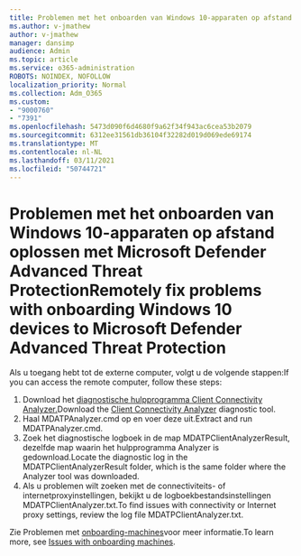 ```yaml
---
title: Problemen met het onboarden van Windows 10-apparaten op afstand oplossen met Microsoft Defender Advanced Threat Protection
ms.author: v-jmathew
author: v-jmathew
manager: dansimp
audience: Admin
ms.topic: article
ms.service: o365-administration
ROBOTS: NOINDEX, NOFOLLOW
localization_priority: Normal
ms.collection: Adm_O365
ms.custom:
- "9000760"
- "7391"
ms.openlocfilehash: 5473d090f6d4680f9a62f34f943ac6cea53b2079
ms.sourcegitcommit: 6312ee31561db36104f32282d019d069ede69174
ms.translationtype: MT
ms.contentlocale: nl-NL
ms.lasthandoff: 03/11/2021
ms.locfileid: "50744721"
---
```

# <a name="remotely-fix-problems-with-onboarding-windows-10-devices-to-microsoft-defender-advanced-threat-protection"></a><span data-ttu-id="0b8ce-102">Problemen met het onboarden van Windows 10-apparaten op afstand oplossen met Microsoft Defender Advanced Threat Protection</span><span class="sxs-lookup"><span data-stu-id="0b8ce-102">Remotely fix problems with onboarding Windows 10 devices to Microsoft Defender Advanced Threat Protection</span></span>

<span data-ttu-id="0b8ce-103">Als u toegang hebt tot de externe computer, volgt u de volgende stappen:</span><span class="sxs-lookup"><span data-stu-id="0b8ce-103">If you can access the remote computer, follow these steps:</span></span>

1. <span data-ttu-id="0b8ce-104">Download het [diagnostische hulpprogramma Client Connectivity Analyzer.](https://go.microsoft.com/fwlink/?linkid=2143466)</span><span class="sxs-lookup"><span data-stu-id="0b8ce-104">Download the [Client Connectivity Analyzer](https://go.microsoft.com/fwlink/?linkid=2143466) diagnostic tool.</span></span>
2. <span data-ttu-id="0b8ce-105">Haal MDATPAnalyzer.cmd op en voer deze uit.</span><span class="sxs-lookup"><span data-stu-id="0b8ce-105">Extract and run MDATPAnalyzer.cmd.</span></span>
3. <span data-ttu-id="0b8ce-106">Zoek het diagnostische logboek in de map MDATPClientAnalyzerResult, dezelfde map waarin het hulpprogramma Analyzer is gedownload.</span><span class="sxs-lookup"><span data-stu-id="0b8ce-106">Locate the diagnostic log in the MDATPClientAnalyzerResult folder, which is the same folder where the Analyzer tool was downloaded.</span></span>
4. <span data-ttu-id="0b8ce-107">Als u problemen wilt zoeken met de connectiviteits- of internetproxyinstellingen, bekijkt u de logboekbestandsinstellingen MDATPClientAnalyzer.txt.</span><span class="sxs-lookup"><span data-stu-id="0b8ce-107">To find issues with connectivity or Internet proxy settings, review the log file MDATPClientAnalyzer.txt.</span></span>

<span data-ttu-id="0b8ce-108">Zie Problemen met [onboarding-machines](https://go.microsoft.com/fwlink/?linkid=2143634)voor meer informatie.</span><span class="sxs-lookup"><span data-stu-id="0b8ce-108">To learn more, see [Issues with onboarding machines](https://go.microsoft.com/fwlink/?linkid=2143634).</span></span>
